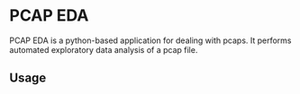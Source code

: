# PCAP EDA

PCAP EDA is a python-based application for dealing with pcaps. It performs
automated exploratory data analysis of a pcap file.

## Usage


